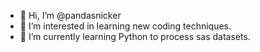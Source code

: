 - 👋 Hi, I’m @pandasnicker
- 👀 I’m interested in learning new coding techniques.
- 🌱 I’m currently learning Python to process sas datasets.


<!---
pandasnicker/pandasnicker is a ✨ special ✨ repository because its `README.md` (this file) appears on your GitHub profile.
You can click the Preview link to take a look at your changes.
--->
